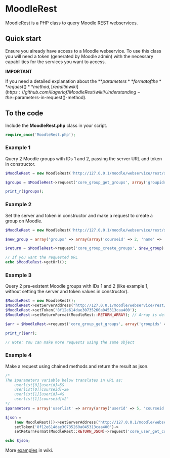 # MoodleRest

MoodleRest is a PHP class to query Moodle REST webservices.

## Quick start

Ensure you already have access to a Moodle webservice. To use this class you will need a token (generated by Moodle admin) with the necessary capabilities for the services you want to access.

**IMPORTANT**

If you need a detailed explanation about the **$parameters** format of the **request()** method, [read it in wiki](https://github.com/llagerlof/MoodleRest/wiki/Understanding-the-$parameters-in-request()-method).

## To the code

Include the **MoodleRest.php** class in your script.

```php
require_once('MoodleRest.php');
```

### Example 1

Query 2 Moodle groups with IDs 1 and 2, passing the server URL and token in constructor.

```php
$MoodleRest = new MoodleRest('http://127.0.0.1/moodle/webservice/rest/server.php', '8f12e614dae30735260a045313caa400');

$groups = $MoodleRest->request('core_group_get_groups', array('groupids' => array(1,2)));

print_r($groups);
```

### Example 2

Set the server and token in constructor and make a request to create a group on Moodle.

```php
$MoodleRest = new MoodleRest('http://127.0.0.1/moodle/webservice/rest/server.php', '8f12e614dae30735260a045313caa400');

$new_group = array('groups' => array(array('courseid' => 2, 'name' => 'Group name', 'description' => 'Group description')));

$return = $MoodleRest->request('core_group_create_groups', $new_group);

// If you want the requested URL
echo $MoodleRest->getUrl();
```

### Example 3

Query 2 pre-existent Moodle groups with IDs 1 and 2 (like example 1, without setting the server and token values in constructor).

```php
$MoodleRest = new MoodleRest();
$MoodleRest->setServerAddress("http://127.0.0.1/moodle/webservice/rest/server.php");
$MoodleRest->setToken('8f12e614dae30735260a045313caa400');
$MoodleRest->setReturnFormat(MoodleRest::RETURN_ARRAY); // Array is default. You can use RETURN_JSON or RETURN_XML too.

$arr = $MoodleRest->request('core_group_get_groups', array('groupids' => array(1,2)));

print_r($arr);

// Note: You can make more requests using the same object
```

### Example 4

Make a request using chained methods and return the result as json.

```php
/*
The $parameters variable below translates in URL as:
    userlist[0][userid]=5&
    userlist[0][courseid]=2&
    userlist[1][userid]=4&
    userlist[1][courseid]=2"
*/
$parameters = array('userlist' => array(array('userid' => 5, 'courseid' => 2), array('userid' => 4, 'courseid' => 2)));

$json =
    (new MoodleRest())->setServerAddress("http://127.0.0.1/moodle/webservice/rest/server.php")->
    setToken('8f12e614dae30735260a045313caa400')->
    setReturnFormat(MoodleRest::RETURN_JSON)->request('core_user_get_course_user_profiles', $parameters);

echo $json;
```

More [examples](https://github.com/llagerlof/MoodleRest/wiki/MoodleRest-examples) in wiki.
